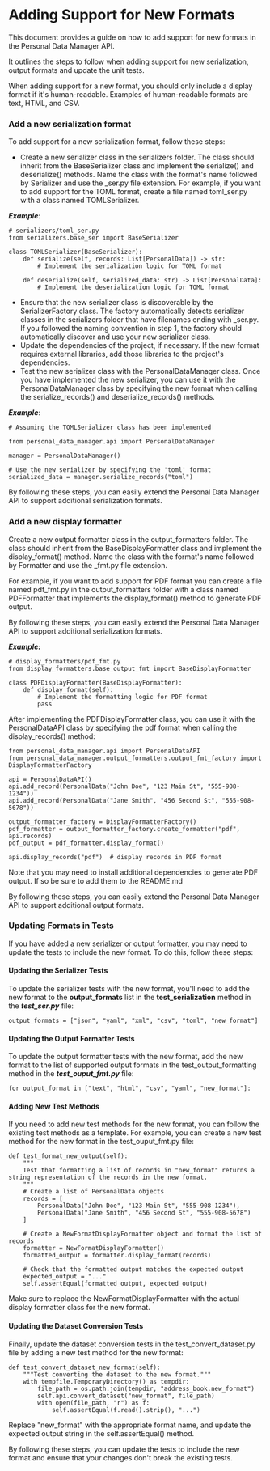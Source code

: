 # Adding Support for New Formats
This document provides a guide on how to add support for new formats in the Personal Data Manager API.

It outlines the steps to follow when adding support for new serialization, output formats and update the unit tests.

When adding support for a new format, you should only include a display format if it's human-readable. Examples of human-readable formats are text, HTML, and CSV. 
### Add a new serialization format

To add support for a new serialization format, follow these steps:

* Create a new serializer class in the serializers folder. The class should inherit from the BaseSerializer class and implement the serialize() and deserialize() methods. Name the class with the format's name followed by Serializer and use the _ser.py file extension. For example, if you want to add support for the TOML format, create a file named toml_ser.py with a class named TOMLSerializer.

**_Example_**:

    # serializers/toml_ser.py
    from serializers.base_ser import BaseSerializer
    
    class TOMLSerializer(BaseSerializer):
        def serialize(self, records: List[PersonalData]) -> str:
            # Implement the serialization logic for TOML format

        def deserialize(self, serialized_data: str) -> List[PersonalData]:
            # Implement the deserialization logic for TOML format

* Ensure that the new serializer class is discoverable by the SerializerFactory class. The factory automatically detects serializer classes in the serializers folder that have filenames ending with _ser.py. If you followed the naming convention in step 1, the factory should automatically discover and use your new serializer class.
* Update the dependencies of the project, if necessary. If the new format requires external libraries, add those libraries to the project's dependencies.
* Test the new serializer class with the PersonalDataManager class. Once you have implemented the new serializer, you can use it with the PersonalDataManager class by specifying the new format when calling the serialize_records() and deserialize_records() methods.

**_Example_**:

    # Assuming the TOMLSerializer class has been implemented
    
    from personal_data_manager.api import PersonalDataManager
    
    manager = PersonalDataManager()
    
    # Use the new serializer by specifying the 'toml' format
    serialized_data = manager.serialize_records("toml")

By following these steps, you can easily extend the Personal Data Manager API to support additional serialization formats.

### Add a new display formatter
Create a new output formatter class in the output_formatters folder. The class should inherit from the BaseDisplayFormatter class and implement the display_format() method. Name the class with the format's name followed by Formatter and use the _fmt.py file extension. 

For example, if you want to add support for PDF format you can create a file named pdf_fmt.py in the output_formatters folder with a class named PDFFormatter that implements the display_format() method to generate PDF output.

By following these steps, you can easily extend the Personal Data Manager API to support additional serialization formats.

**_Example:_**

    # display_formatters/pdf_fmt.py
    from display_formatters.base_output_fmt import BaseDisplayFormatter
    
    class PDFDisplayFormatter(BaseDisplayFormatter):
        def display_format(self):
            # Implement the formatting logic for PDF format
            pass

After implementing the PDFDisplayFormatter class, you can use it with the PersonalDataAPI class by specifying the pdf format when calling the display_records() method:

    from personal_data_manager.api import PersonalDataAPI
    from personal_data_manager.output_formatters.output_fmt_factory import DisplayFormatterFactory
    
    api = PersonalDataAPI()
    api.add_record(PersonalData("John Doe", "123 Main St", "555-908-1234"))
    api.add_record(PersonalData("Jane Smith", "456 Second St", "555-908-5678"))
    
    output_formatter_factory = DisplayFormatterFactory()
    pdf_formatter = output_formatter_factory.create_formatter("pdf", api.records)
    pdf_output = pdf_formatter.display_format()
    
    api.display_records("pdf")  # display records in PDF format

Note that you may need to install additional dependencies to generate PDF output.
If so be sure to add them to the README.md

By following these steps, you can easily extend the Personal Data Manager API to support additional output formats.

### Updating Formats in Tests

If you have added a new serializer or output formatter, you may need to update the tests to include the new format. To do this, follow these steps:

#### Updating the Serializer Tests

To update the serializer tests with the new format, you'll need to add the new format to the **output_formats** list in the **test_serialization** method in the **_test_ser.py_** file:

    output_formats = ["json", "yaml", "xml", "csv", "toml", "new_format"]

#### Updating the Output Formatter Tests

To update the output formatter tests with the new format, add the new format to the list of supported output formats in the test_output_formatting method in the **_test_ouput_fmt.py_** file:

    for output_format in ["text", "html", "csv", "yaml", "new_format"]:

#### Adding New Test Methods

If you need to add new test methods for the new format, you can follow the existing test methods as a template. For example, you can create a new test method for the new format in the test_ouput_fmt.py file:


    def test_format_new_output(self):
        """
        Test that formatting a list of records in "new_format" returns a string representation of the records in the new format.
        """
        # Create a list of PersonalData objects
        records = [
            PersonalData("John Doe", "123 Main St", "555-908-1234"),
            PersonalData("Jane Smith", "456 Second St", "555-908-5678")
        ]
    
        # Create a NewFormatDisplayFormatter object and format the list of records
        formatter = NewFormatDisplayFormatter()
        formatted_output = formatter.display_format(records)
    
        # Check that the formatted output matches the expected output
        expected_output = "..."
        self.assertEqual(formatted_output, expected_output)

Make sure to replace the NewFormatDisplayFormatter with the actual display formatter class for the new format.

#### Updating the Dataset Conversion Tests

Finally, update the dataset conversion tests in the test_convert_dataset.py file by adding a new test method for the new format:

    def test_convert_dataset_new_format(self):
        """Test converting the dataset to the new format."""
        with tempfile.TemporaryDirectory() as tempdir:
            file_path = os.path.join(tempdir, "address_book.new_format")
            self.api.convert_dataset("new_format", file_path)
            with open(file_path, "r") as f:
                self.assertEqual(f.read().strip(), "...")

Replace "new_format" with the appropriate format name, and update the expected output string in the self.assertEqual() method.

By following these steps, you can update the tests to include the new format and ensure that your changes don't break the existing tests.